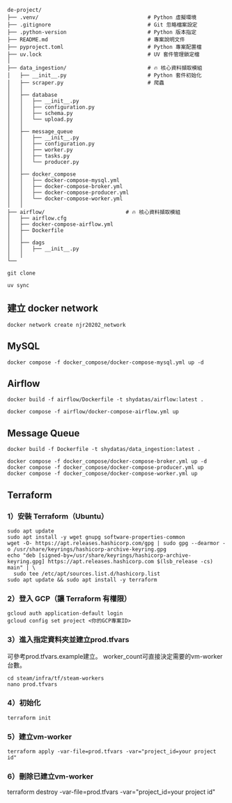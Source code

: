 ```
de-project/
├── .venv/                                   # Python 虛擬環境
├── .gitignore                               # Git 忽略檔案設定
├── .python-version                          # Python 版本指定
├── README.md                                # 專案說明文件
├── pyproject.toml                           # Python 專案配置檔
├── uv.lock                                  # UV 套件管理鎖定檔
│
├── data_ingestion/                          # 🔥 核心資料擷取模組
│   ├── __init__.py                          # Python 套件初始化
│   ├── scraper.py                           # 爬蟲
│   │
│   ├── database
│   │   ├── __init__.py
│   │   ├── configuration.py
│   │   ├── schema.py
│   │   └── upload.py
│   │
│   ├── message_queue
│   │   ├── __init__.py
│   │   ├── configuration.py
│   │   ├── worker.py
│   │   ├── tasks.py
│   │   └── producer.py
│   │
│   ├── docker_compose
│   │   ├── docker-compose-mysql.yml
│   │   ├── docker-compose-broker.yml
│   │   ├── docker-compose-producer.yml
│   │   └── docker-compose-worker.yml
│   │
├── airflow/                          # 🔥 核心資料擷取模組
│   ├── airflow.cfg
│   ├── docker-compose-airflow.yml
│   ├── Dockerfile
│   │
│   ├── dags
│   │   ├── __init__.py
│   │
└── 
```

```
git clone
```

```
uv sync
```

## 建立 docker network
```
docker network create njr20202_network
```

## MySQL
```
docker compose -f docker_compose/docker-compose-mysql.yml up -d
```

## Airflow
```
docker build -f airflow/Dockerfile -t shydatas/airflow:latest .
```

```
docker compose -f airflow/docker-compose-airflow.yml up
```

## Message Queue
```
docker build -f Dockerfile -t shydatas/data_ingestion:latest .
```

```
docker compose -f docker_compose/docker-compose-broker.yml up -d
docker compose -f docker_compose/docker-compose-producer.yml up
docker compose -f docker_compose/docker-compose-worker.yml up
```

## Terraform

### 1）安裝 Terraform（Ubuntu）
```
sudo apt update
sudo apt install -y wget gnupg software-properties-common
wget -O- https://apt.releases.hashicorp.com/gpg | sudo gpg --dearmor -o /usr/share/keyrings/hashicorp-archive-keyring.gpg
echo "deb [signed-by=/usr/share/keyrings/hashicorp-archive-keyring.gpg] https://apt.releases.hashicorp.com $(lsb_release -cs) main" | \
  sudo tee /etc/apt/sources.list.d/hashicorp.list
sudo apt update && sudo apt install -y terraform
```
### 2）登入 GCP（讓 Terraform 有權限）
```
gcloud auth application-default login
gcloud config set project <你的GCP專案ID>
```
### 3）進入指定資料夾並建立prod.tfvars
可參考prod.tfvars.example建立。
worker_count可直接決定需要的vm-worker台數。
```
cd steam/infra/tf/steam-workers
nano prod.tfvars
```
### 4）初始化
```
terraform init
```
### 5）建立vm-worker
```
terraform apply -var-file=prod.tfvars -var="project_id=your project id"
```
### 6）刪除已建立vm-worker
terraform destroy -var-file=prod.tfvars -var="project_id=your project id"
